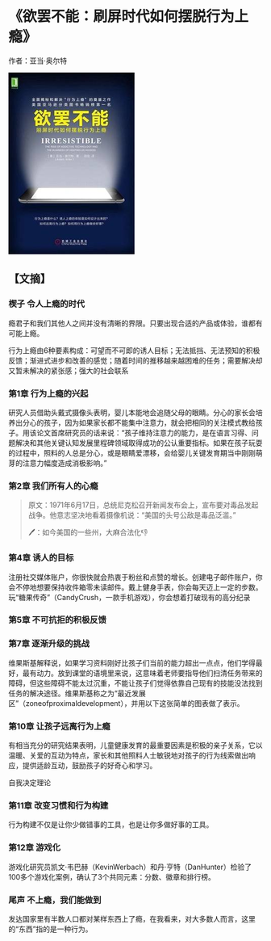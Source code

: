 # 《欲罢不能：刷屏时代如何摆脱行为上瘾》

作者：亚当·奥尔特

![](./src/20250803160836.jpg)

## 【文摘】

### 楔子 令人上瘾的时代

瘾君子和我们其他人之间并没有清晰的界限。只要出现合适的产品或体验，谁都有可能上瘾。

行为上瘾由6种要素构成：可望而不可即的诱人目标；无法抵挡、无法预知的积极反馈；渐进式进步和改善的感觉；随着时间的推移越来越困难的任务；需要解决却又暂未解决的紧张感；强大的社会联系

### 第1章 行为上瘾的兴起

研究人员借助头戴式摄像头表明，婴儿本能地会追随父母的眼睛。分心的家长会培养出分心的孩子，因为如果家长都不能集中注意力，就会把相同的关注模式教给孩子。用该论文首席研究员的话来说：“孩子维持注意力的能力，是在语言习得、问题解决和其他关键认知发展里程碑领域取得成功的公认重要指标。如果在孩子玩耍的过程中，照料的人总是分心，或是眼睛爱漂移，会给婴儿关键发育期当中刚刚萌芽的注意力幅度造成消极影响。”

### 第2章 我们所有人的心瘾


>原文：1971年6月17日，总统尼克松召开新闻发布会上，宣布要对毒品发起战争。他意志坚决地看着摄像机说：“美国的头号公敌是毒品泛滥。”
>
>🖊：如今美国的一些州，大麻合法化👎

### 第4章 诱人的目标

注册社交媒体账户，你很快就会热衷于粉丝和点赞的增长。创建电子邮件账户，你会不停地想要保持收件箱零未读邮件。戴上健身手表，你会每天迈上一定的步数。玩“糖果传奇”（CandyCrush，一款手机游戏），你会想着打破现有的高分纪录

### 第5章 不可抗拒的积极反馈


### 第7章 逐渐升级的挑战

维果斯基解释说，如果学习资料刚好比孩子们当前的能力超出一点点，他们学得最好，最有动力。放到课堂的语境里来说，这意味着老师要指导他们扫清任务带来的障碍，但这些障碍不能太过沉重，不能让孩子们觉得依靠自己现有的技能没法找到任务的解决途径。维果斯基称之为“最近发展区”（zoneofproximaldevelopment），并用以下这张简单的图表做了表示。

### 第10章 让孩子远离行为上瘾

有相当充分的研究结果表明，儿童健康发育的最重要因素是积极的亲子关系，它以温暖、关爱的互动为特点，家长和其他照料人士敏锐地对孩子的行为线索做出响应，提供适龄互动，鼓励孩子的好奇心和学习。

自我决定理论

### 第11章 改变习惯和行为构建

行为构建不仅是让你少做错事的工具，也是让你多做好事的工具。

### 第12章 游戏化

游戏化研究员凯文·韦巴赫（KevinWerbach）和丹·亨特（DanHunter）检验了100多个游戏化案例，确认了3个共同元素：分数、徽章和排行榜。

### 尾声 不上瘾，我们能做到

发达国家里有半数人口都对某样东西上了瘾，在我看来，对大多数人而言，这里的“东西”指的是一种行为。